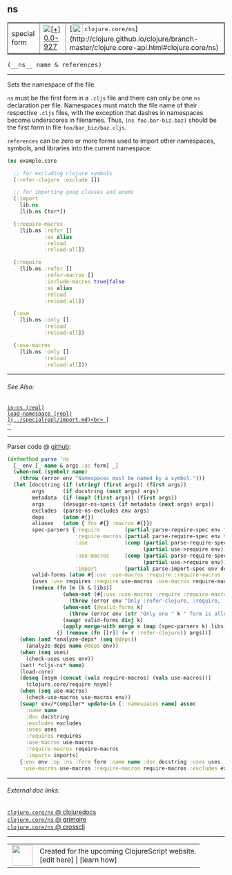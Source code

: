 ## ns



 <table border="1">
<tr>
<td>special form</td>
<td><a href="https://github.com/cljsinfo/cljs-api-docs/tree/0.0-927"><img valign="middle" alt="[+] 0.0-927" title="Added in 0.0-927" src="https://img.shields.io/badge/+-0.0--927-lightgrey.svg"></a> </td>
<td>
[<img height="24px" valign="middle" src="http://i.imgur.com/1GjPKvB.png"> <samp>clojure.core/ns</samp>](http://clojure.github.io/clojure/branch-master/clojure.core-api.html#clojure.core/ns)
</td>
</tr>
</table>


 <samp>
(__ns__ name & references)<br>
</samp>

---

Sets the namespace of the file.

`ns` must be the first form in a `.cljs` file and there can only be one `ns`
declaration per file. Namespaces must match the file name of their respective
`.cljs` files, with the exception that dashes in namespaces become underscores
in filenames. Thus, `(ns foo.bar-biz.baz)` should be the first form in file
`foo/bar_biz/baz.cljs`.

`references` can be zero or more forms used to import other namespaces, symbols,
and libraries into the current namespace.

```clj
(ns example.core

  ;; for excluding clojure symbols
  (:refer-clojure :exclude [])

  ;; for importing goog classes and enums
  (:import
    lib.ns
    [lib.ns Ctor*])

  (:require-macros
    [lib.ns :refer []
            :as alias
            :reload
            :reload-all])

  (:require
    [lib.ns :refer []
            :refer-macros []
            :include-macros true|false
            :as alias
            :reload
            :reload-all])

  (:use
    [lib.ns :only []
            :reload
            :reload-all])

  (:use-macros
    [lib.ns :only []
            :reload
            :reload-all]))
```



---


###### See Also:

[`in-ns (repl)`](../specialrepl/in-ns.md)<br>
[`load-namespace (repl)`](../specialrepl/load-namespace.md)<br>
[``](../specialrepl/import.md)<br>
[``](../specialrepl/require.md)<br>
[``](../specialrepl/require-macros.md)<br>

---




Parser code @ [github](https://github.com/clojure/clojurescript/blob/r2277/src/clj/cljs/analyzer.clj#L1128-L1176):

```clj
(defmethod parse 'ns
  [_ env [_ name & args :as form] _]
  (when-not (symbol? name) 
    (throw (error env "Namespaces must be named by a symbol.")))
  (let [docstring (if (string? (first args)) (first args))
        args      (if docstring (next args) args)
        metadata  (if (map? (first args)) (first args))
        args      (desugar-ns-specs (if metadata (next args) args))
        excludes  (parse-ns-excludes env args)
        deps      (atom #{})
        aliases   (atom {:fns #{} :macros #{}})
        spec-parsers {:require        (partial parse-require-spec env false deps aliases)
                      :require-macros (partial parse-require-spec env true deps aliases)
                      :use            (comp (partial parse-require-spec env false deps aliases)
                                            (partial use->require env))
                      :use-macros     (comp (partial parse-require-spec env true deps aliases)
                                            (partial use->require env))
                      :import         (partial parse-import-spec env deps)}
        valid-forms (atom #{:use :use-macros :require :require-macros :import})
        {uses :use requires :require use-macros :use-macros require-macros :require-macros imports :import :as params}
        (reduce (fn [m [k & libs]]
                  (when-not (#{:use :use-macros :require :require-macros :import} k)
                    (throw (error env "Only :refer-clojure, :require, :require-macros, :use and :use-macros libspecs supported")))
                  (when-not (@valid-forms k)
                    (throw (error env (str "Only one " k " form is allowed per namespace definition"))))
                  (swap! valid-forms disj k)
                  (apply merge-with merge m (map (spec-parsers k) libs)))
                {} (remove (fn [[r]] (= r :refer-clojure)) args))]
    (when (and *analyze-deps* (seq @deps))
      (analyze-deps name @deps env))
    (when (seq uses)
      (check-uses uses env))
    (set! *cljs-ns* name)
    (load-core)
    (doseq [nsym (concat (vals require-macros) (vals use-macros))]
      (clojure.core/require nsym))
    (when (seq use-macros)
      (check-use-macros use-macros env))
    (swap! env/*compiler* update-in [::namespaces name] assoc
      :name name
      :doc docstring
      :excludes excludes
      :uses uses
      :requires requires
      :use-macros use-macros
      :require-macros require-macros
      :imports imports)
    {:env env :op :ns :form form :name name :doc docstring :uses uses :requires requires :imports imports
     :use-macros use-macros :require-macros require-macros :excludes excludes}))
```

<!--
Repo - tag - source tree - lines:

 <pre>
clojurescript @ r2277
└── src
    └── clj
        └── cljs
            └── <ins>[analyzer.clj:1128-1176](https://github.com/clojure/clojurescript/blob/r2277/src/clj/cljs/analyzer.clj#L1128-L1176)</ins>
</pre>

-->

---



###### External doc links:

[`clojure.core/ns` @ clojuredocs](http://clojuredocs.org/clojure.core/ns)<br>
[`clojure.core/ns` @ grimoire](http://conj.io/store/v1/org.clojure/clojure/1.7.0-beta3/clj/clojure.core/ns/)<br>
[`clojure.core/ns` @ crossclj](http://crossclj.info/fun/clojure.core/ns.html)<br>

---

 <table>
<tr><td>
<img valign="middle" align="right" width="48px" src="http://i.imgur.com/Hi20huC.png">
</td><td>
Created for the upcoming ClojureScript website.<br>
[edit here] | [learn how]
</td></tr></table>

[edit here]:https://github.com/cljsinfo/cljs-api-docs/blob/master/cljsdoc/special/ns.cljsdoc
[learn how]:https://github.com/cljsinfo/cljs-api-docs/wiki/cljsdoc-files

<!--

This information was too distracting to show to readers, but I'll leave it
commented here since it is helpful to:

- pretty-print the data used to generate this document
- and show how to retrieve that data



The API data for this symbol:

```clj
{:description "Sets the namespace of the file.\n\n`ns` must be the first form in a `.cljs` file and there can only be one `ns`\ndeclaration per file. Namespaces must match the file name of their respective\n`.cljs` files, with the exception that dashes in namespaces become underscores\nin filenames. Thus, `(ns foo.bar-biz.baz)` should be the first form in file\n`foo/bar_biz/baz.cljs`.\n\n`references` can be zero or more forms used to import other namespaces, symbols,\nand libraries into the current namespace.\n\n```clj\n(ns example.core\n\n  ;; for excluding clojure symbols\n  (:refer-clojure :exclude [])\n\n  ;; for importing goog classes and enums\n  (:import\n    lib.ns\n    [lib.ns Ctor*])\n\n  (:require-macros\n    [lib.ns :refer []\n            :as alias\n            :reload\n            :reload-all])\n\n  (:require\n    [lib.ns :refer []\n            :refer-macros []\n            :include-macros true|false\n            :as alias\n            :reload\n            :reload-all])\n\n  (:use\n    [lib.ns :only []\n            :reload\n            :reload-all])\n\n  (:use-macros\n    [lib.ns :only []\n            :reload\n            :reload-all]))\n```",
 :ns "special",
 :name "ns",
 :signature ["[name & references]"],
 :history [["+" "0.0-927"]],
 :type "special form",
 :related ["specialrepl/in-ns"
           "specialrepl/load-namespace"
           "specialrepl/import"
           "specialrepl/require"
           "specialrepl/require-macros"],
 :full-name-encode "special/ns",
 :source {:code "(defmethod parse 'ns\n  [_ env [_ name & args :as form] _]\n  (when-not (symbol? name) \n    (throw (error env \"Namespaces must be named by a symbol.\")))\n  (let [docstring (if (string? (first args)) (first args))\n        args      (if docstring (next args) args)\n        metadata  (if (map? (first args)) (first args))\n        args      (desugar-ns-specs (if metadata (next args) args))\n        excludes  (parse-ns-excludes env args)\n        deps      (atom #{})\n        aliases   (atom {:fns #{} :macros #{}})\n        spec-parsers {:require        (partial parse-require-spec env false deps aliases)\n                      :require-macros (partial parse-require-spec env true deps aliases)\n                      :use            (comp (partial parse-require-spec env false deps aliases)\n                                            (partial use->require env))\n                      :use-macros     (comp (partial parse-require-spec env true deps aliases)\n                                            (partial use->require env))\n                      :import         (partial parse-import-spec env deps)}\n        valid-forms (atom #{:use :use-macros :require :require-macros :import})\n        {uses :use requires :require use-macros :use-macros require-macros :require-macros imports :import :as params}\n        (reduce (fn [m [k & libs]]\n                  (when-not (#{:use :use-macros :require :require-macros :import} k)\n                    (throw (error env \"Only :refer-clojure, :require, :require-macros, :use and :use-macros libspecs supported\")))\n                  (when-not (@valid-forms k)\n                    (throw (error env (str \"Only one \" k \" form is allowed per namespace definition\"))))\n                  (swap! valid-forms disj k)\n                  (apply merge-with merge m (map (spec-parsers k) libs)))\n                {} (remove (fn [[r]] (= r :refer-clojure)) args))]\n    (when (and *analyze-deps* (seq @deps))\n      (analyze-deps name @deps env))\n    (when (seq uses)\n      (check-uses uses env))\n    (set! *cljs-ns* name)\n    (load-core)\n    (doseq [nsym (concat (vals require-macros) (vals use-macros))]\n      (clojure.core/require nsym))\n    (when (seq use-macros)\n      (check-use-macros use-macros env))\n    (swap! env/*compiler* update-in [::namespaces name] assoc\n      :name name\n      :doc docstring\n      :excludes excludes\n      :uses uses\n      :requires requires\n      :use-macros use-macros\n      :require-macros require-macros\n      :imports imports)\n    {:env env :op :ns :form form :name name :doc docstring :uses uses :requires requires :imports imports\n     :use-macros use-macros :require-macros require-macros :excludes excludes}))",
          :title "Parser code",
          :repo "clojurescript",
          :tag "r2277",
          :filename "src/clj/cljs/analyzer.clj",
          :lines [1128 1176]},
 :full-name "special/ns",
 :clj-symbol "clojure.core/ns"}

```

Retrieve the API data for this symbol:

```clj
;; from Clojure REPL
(require '[clojure.edn :as edn])
(-> (slurp "https://raw.githubusercontent.com/cljsinfo/cljs-api-docs/catalog/cljs-api.edn")
    (edn/read-string)
    (get-in [:symbols "special/ns"]))
```

-->
